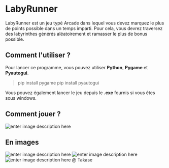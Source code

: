 # LabyRunner
LabyRunner est un jeu typé Arcade dans lequel vous devez marquez le plus de points possible dans un temps imparti. Pour cela, vous devrez traversez des labyrinthes générés aléatoirement et ramasser le plus de bonus possible.

## Comment l'utiliser ?
Pour lancer ce programme, vous pouvez utiliser **Python**, **Pygame** et **Pyautogui**.
> pip install pygame
> pip install pyautogui

Vous pouvez également lancer le jeu depuis le **.exe** fournis si vous êtes sous windows.

## Comment jouer ?
![enter image description here](https://zupimages.net/up/20/08/ccot.png)

## En images

![enter image description here](https://zupimages.net/up/20/08/ghzi.png)
![enter image description here](https://zupimages.net/up/20/08/w36v.png)
![enter image description here](https://zupimages.net/up/20/08/u6zb.png)
@ Takase
